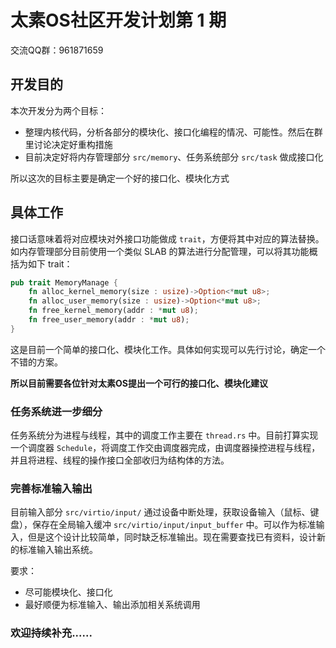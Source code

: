 # 太素OS社区开发计划第 1 期

交流QQ群：961871659

## 开发目的

本次开发分为两个目标：

* 整理内核代码，分析各部分的模块化、接口化编程的情况、可能性。然后在群里讨论决定好重构措施
* 目前决定好将内存管理部分 `src/memory`、任务系统部分 `src/task` 做成接口化

所以这次的目标主要是确定一个好的接口化、模块化方式

## 具体工作

接口话意味着将对应模块对外接口功能做成 `trait`，方便将其中对应的算法替换。如内存管理部分目前使用一个类似 SLAB 的算法进行分配管理，可以将其功能概括为如下 trait：

```rust
pub trait MemoryManage {
    fn alloc_kernel_memory(size : usize)->Option<*mut u8>;
    fn alloc_user_memory(size : usize)->Option<*mut u8>;
    fn free_kernel_memory(addr : *mut u8);
    fn free_user_memory(addr : *mut u8);
}
```

这是目前一个简单的接口化、模块化工作。具体如何实现可以先行讨论，确定一个不错的方案。



**所以目前需要各位针对太素OS提出一个可行的接口化、模块化建议**



### 任务系统进一步细分

任务系统分为进程与线程，其中的调度工作主要在 `thread.rs` 中。目前打算实现一个调度器 `Schedule`，将调度工作交由调度器完成，由调度器操控进程与线程，并且将进程、线程的操作接口全部收归为结构体的方法。

### 完善标准输入输出

目前输入部分 `src/virtio/input/` 通过设备中断处理，获取设备输入（鼠标、键盘），保存在全局输入缓冲 `src/virtio/input/input_buffer` 中。可以作为标准输入，但是这个设计比较简单，同时缺乏标准输出。现在需要查找已有资料，设计新的标准输入输出系统。

要求：

* 尽可能模块化、接口化
* 最好顺便为标准输入、输出添加相关系统调用



### 欢迎持续补充......